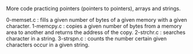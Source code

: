 More code practicing pointers (pointers to pointers), arrays and strings.

0-memset.c : fills a given number of bytes of a given memory with a given character.
1-memcpy.c : copies a given number of bytes from a memory area to another and returns the address of the copy.
2-strchr.c : searches character in a string.
3-strspn.c : counts the number certain given characters occur in a given string.
